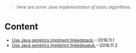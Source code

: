 > *Here are some Java implementation of basic algorithms.*

# Content
* [Use Java generics implment linkedstack.](https://github.com/keven-yu/Algorithms/tree/master/src/stack)--2016.11.1
* [Use Java generics implemnt linkedqueue.](https://github.com/yu-linfeng/Algorithms/tree/master/src/queue)--2016.11.2